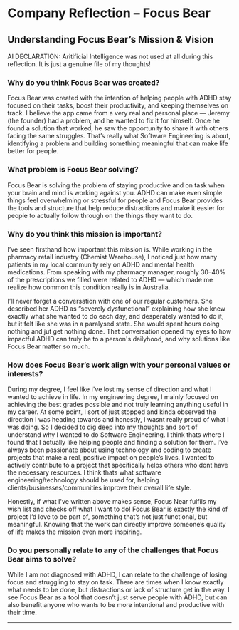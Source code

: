 # Company Reflection – Focus Bear  

## Understanding Focus Bear’s Mission & Vision  

AI DECLARATION: Aritificial Intelligence was not used at all during this reflection. It is just a genuine file of my thoughts!

### Why do you think Focus Bear was created?  
Focus Bear was created with the intention of helping people with ADHD stay focused on their tasks, boost their productivity, and keeping themselves on track. I believe the app came from a very real and personal place — Jeremy (the founder) had a problem, and he wanted to fix it for himself. Once he found a solution that worked, he saw the opportunity to share it with others facing the same struggles. That’s really what Software Engineering is about, identifying a problem and building something meaningful that can make life better for people.  

### What problem is Focus Bear solving?  
Focus Bear is solving the problem of staying productive and on task when your brain and mind is working against you. ADHD can make even simple things feel overwhelming or stressful for people and Focus Bear provides the tools and structure that help reduce distractions and make it easier for people to actually follow through on the things they want to do.  

### Why do you think this mission is important?  
I’ve seen firsthand how important this mission is. While working in the pharmacy retail industry (Chemist Warehouse), I noticed just how many patients in my local community rely on ADHD and mental health medications. From speaking with my pharmacy manager, roughly 30–40% of the prescriptions we filled were related to ADHD — which made me realize how common this condition really is in Australia.  

I’ll never forget a conversation with one of our regular customers. She described her ADHD as “severely dysfunctional”  explaining how she knew exactly what she wanted to do each day, and desperately wanted to do it, but it felt like she was in a paralysed state. She would spent hours doing nothing and jut get nothing done. That conversation opened my eyes to how impactful ADHD can truly be to a person's dailyhood, and why solutions like Focus Bear matter so much.  

### How does Focus Bear’s work align with your personal values or interests?
During my degree, I feel like I've lost my sense of direction and what I wanted to achieve in life. In my engineering degree, I mainly focused on achieving the best grades possible and not truly learning anything useful in my career. At some point, I sort of just stopped and kinda observed the direction I was heading towards and honestly, I wasnt really proud of what I was doing. So I decided to dig deep into my thoughts and sort of understand why I wanted to do Software Engineering. I think thats where I found that I actually like helping people and finding a solution for them. I’ve always been passionate about using technology and coding to create projects that make a real, positive impact on people’s lives. I wanted to actively contribute to a project that specifically helps others who dont have the necessary resources. I think thats what software engineering/technology should be used for, helping clients/businesses/communities improve their overall life style.

Honestly, if what I've written above makes sense, Focus Near fulfils my wish list and checks off what I want to do! Focus Bear is exactly the kind of project I’d love to be part of, something that’s not just functional, but meaningful. Knowing that the work can directly improve someone’s quality of life makes the mission even more inspiring.  

### Do you personally relate to any of the challenges that Focus Bear aims to solve?  
While I am not diagnosed with ADHD, I can relate to the challenge of losing focus and struggling to stay on task. There are times when I know exactly what needs to be done, but distractions or lack of structure get in the way. I see Focus Bear as a tool that doesn’t just serve people with ADHD, but can also benefit anyone who wants to be more intentional and productive with their time.  

---  
